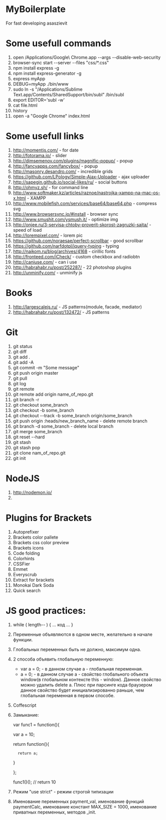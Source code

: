 # MyBoilerplate
For fast developing asaszievit


# Some usefull commands
1. open /Applications/Google\ Chrome.app --args --disable-web-security
2. browser-sync start --server --files "css/*.css"
3. npm install express -g
4. npm install express-generator -g
5. express myApp
6. DEBUG=myApp ./bin/www
7. sudo ln -s "/Applications/Sublime Text.app/Contents/SharedSupport/bin/subl" /bin/subl
8. export EDITOR='subl -w'
9. cat file.html
10. history
11. open -a "Google Chrome" index.html


# Some usefull links
1. http://momentjs.com/ - for date
2. http://fotorama.io/ - slider
3. http://dimsemenov.com/plugins/magnific-popup/ - popup
4. http://fancyapps.com/fancybox/ - popup
5. http://masonry.desandro.com/ - incredible grids
6. https://github.com/LPology/Simple-Ajax-Uploader - ajax uploader
7. http://sapegin.github.io/social-likes/ru/ - social buttons
8. http://ohmyz.sh/ - for command line
9. http://www.softmaker.kz/articles/raznoe/nastrojka-xampp-na-mac-os-x.html - XAMPP
10. http://www.mobilefish.com/services/base64/base64.php - compress svg
11. http://www.browsersync.io/#install - browser sync
12. http://www.smushit.com/ysmush.it/ - optimize img
13. http://onjee.ru/3-servisa-chtoby-proverit-skorost-zagruzki-sajta/ - speed of load
14. http://lorempixel.com/ - lorem pic
15. https://github.com/noraesae/perfect-scrollbar - good scrollbar
16. https://github.com/narfdotpl/jquery-typing - typing
17. http://naikom.ru/blog/archives/4168 - cirillic fonts
18. http://fronteed.com/iCheck/ - custom checkbox and radiobtn
18. http://caniuse.com/ - can i use
19. http://habrahabr.ru/post/252287/ - 22 photoshop plugins
20. http://unminify.com/ - unminify js


# Books
1. http://largescalejs.ru/ - JS patterns(module, facade, mediator)
2. http://habrahabr.ru/post/132472/ - JS patterns


# Git
1. git status
2. git diff
3. git add .
4. git add -A
5. git commit -m "Some message"
6. git push origin master
7. git pull
8. git log
9. git remote
10. git remote add origin name_of_repo.git
11. git branch -r
12. git checkout some_branch
13. git checkout -b some_branch
14. git checkout --track -b some_branch origin/some_branch
15. git push origin :heads/new_branch_name - delete remote branch
16. git branch -d some_branch - delete local branch
17. git merge some_branch
18. git reset --hard
19. git stash
20. git stash pop
21. git clone nam_of_repo.git
22. git init

# NodeJS
1. http://nodemon.io/
2. 

# Plugins for Brackets
1. Autoprefixer
2. Brackets color pallete
3. Brackets css color preview
4. Brackets icons
5. Code folding
6. Colorhints
7. CSSFier
8. Emmet
9. Everyscrub
10. Extract for brackets
11. Monokai Dark Soda
12. Quick search

# JS good practices: 
1. while ( length-- ) { ... код ... }
2. Переменные объявляются в одном месте, желательно в начале функции.
3. Глобальных переменных быть не должно, максимум одна.
4. 2 способа объявить глобальную переменную:
   - var a = 0; - в данном случае a - глобальная переменная.
   - a = 0; - в данном случае а - свойство глобального объекта window(в глобальном контексте this - window). Данное     свойство можно удалить delete a. Плюс при парсинге кода браузером данное свойство будет инициализированно   раньше, чем глобальная переменная в первом способе. 
5. Coffescript
6. Замыкание:

   var func1 = function(){
   
      var a = 10;
      
      return function(){
      
         return a;
         
      }
      
   };
   
   func1()(); // return 10
7. Режим "use strict" - режим строгой типизации
8. Именование переменных payment_val, 
   именование функций paymentCalc, 
   именование констант MAX_SIZE = 1000, 
   именование приватных переменных, методов _init.
